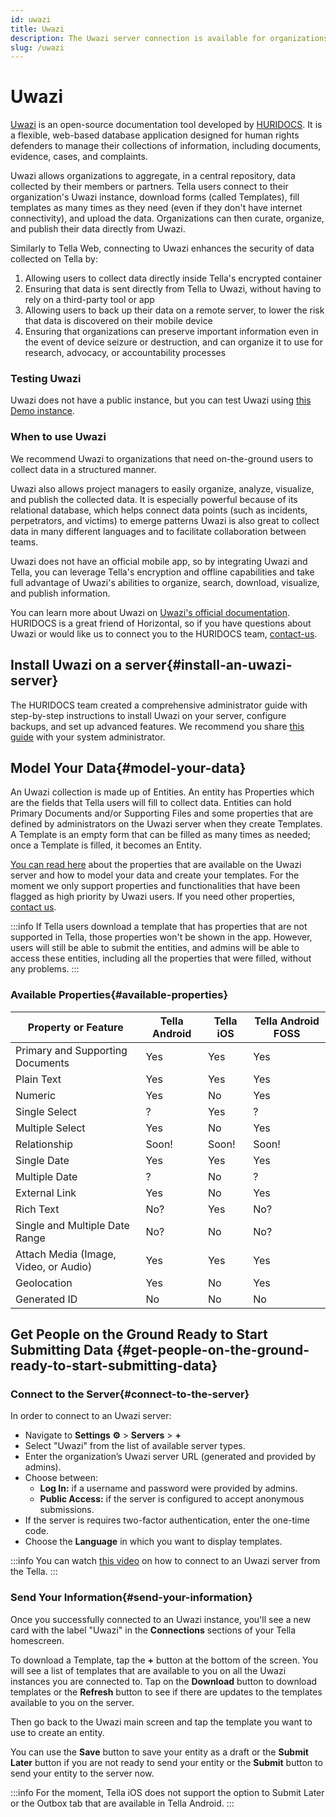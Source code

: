 ```yaml
---
id: uwazi
title: Uwazi
description: The Uwazi server connection is available for organizations looking to collect structured data using a relational database.
slug: /uwazi
---
```


# Uwazi

[Uwazi](https://uwazi.io/) is an open-source documentation tool developed by [HURIDOCS](https://huridocs.org). It is a flexible, web-based database application designed for human rights defenders to manage their collections of information, including documents, evidence, cases, and complaints.

Uwazi allows organizations to aggregate, in a central repository, data collected by their members or partners. Tella users connect to their organization's Uwazi instance, download forms (called Templates), fill templates as many times as they need (even if they don't have internet connectivity), and upload the data. Organizations can then curate, organize, and publish their data directly from Uwazi. 

Similarly to Tella Web, connecting to Uwazi enhances the security of data collected on Tella by:
1. Allowing users to collect data directly inside Tella's encrypted container
2. Ensuring that data is sent directly from Tella to Uwazi, without having to rely on a third-party tool or app
3. Allowing users to back up their data on a remote server, to lower the risk that data is discovered on their mobile device
4. Ensuring that organizations can preserve important information even in the event of device seizure or destruction, and can organize it to use for research, advocacy, or accountability processes

### Testing Uwazi

Uwazi does not have a public instance, but you can test Uwazi using [this Demo instance](https://demo.uwazi.io/).

### When to use Uwazi

We recommend Uwazi to organizations that need on-the-ground users to collect data in a structured manner. 

Uwazi also allows project managers to easily organize, analyze, visualize, and publish the collected data. It is especially powerful because of its relational database, which helps connect data points (such as incidents, perpetrators, and victims) to emerge patterns Uwazi is also great to collect data in many different languages and to facilitate collaboration between teams.

Uwazi does not have an official mobile app, so by integrating Uwazi and Tella, you can leverage Tella's encryption and offline capabilities and take full advantage of Uwazi's abilities to organize, search, download, visualize, and publish information. 

You can learn more about Uwazi on [Uwazi's official documentation](https://uwazi.readthedocs.io/en/latest/). HURIDOCS is a great friend of Horizontal, so if you have questions about Uwazi or would like us to connect you to the HURIDOCS team, [contact-us](contact-us).

## Install Uwazi on a server{#install-an-uwazi-server}

The HURIDOCS team created a comprehensive administrator guide with step-by-step instructions to install Uwazi on your server, configure backups, and set up advanced features. We recommend you share [this guide](https://uwazi.readthedocs.io/en/latest/sysadmin-docs/index.html) with your system administrator.

## Model Your Data{#model-your-data}

An Uwazi collection is made up of Entities. An entity has Properties which are the fields that Tella users will fill to collect data. Entities can hold Primary Documents and/or Supporting Files and some properties that are defined by administrators on the Uwazi server when they create Templates. A Template is an empty form that can be filled as many times as needed; once a Template is filled, it becomes an Entity. 

[You can read here](https://uwazi.readthedocs.io/en/latest/admin-docs/building-info-architecture.html#understanding-properties) about the properties that are available on the Uwazi server and how to model your data and create your templates. For the moment we only support properties and functionalities that have been flagged as high priority by Uwazi users. If you need other properties, [contact us](/contact-us).

:::info
If Tella users download a template that has properties that are not supported in Tella, those properties won't be shown in the app. However, users will still be able to submit the entities, and admins will be able to access these entities, including all the properties that were filled, without any problems.
:::

### Available Properties{#available-properties}

| **Property or Feature** | **Tella Android**| **Tella iOS** | **Tella Android FOSS** |
|------|------|-----|-----| 
| Primary and Supporting Documents | Yes | Yes | Yes |
| Plain Text | Yes | Yes | Yes |
| Numeric | Yes | No | Yes |
| Single Select  | ? | Yes | ? | 
| Multiple Select  | Yes | No | Yes | 
| Relationship | Soon! | Soon! | Soon! |
| Single Date | Yes| Yes | Yes |
| Multiple Date | ?| No | ? |
| External Link | Yes| No | Yes |
| Rich Text | No?| Yes | No? |
| Single and Multiple Date Range | No?| No | No? |
| Attach Media (Image, Video, or Audio) | Yes| Yes | Yes |
| Geolocation | Yes | No | Yes |
| Generated ID  | No | No | No |


## Get People on the Ground Ready to Start Submitting Data {#get-people-on-the-ground-ready-to-start-submitting-data}

### Connect to the Server{#connect-to-the-server}

In order to connect to an Uwazi server:

* Navigate to **Settings ⚙️** > **Servers** > **+**
* Select "Uwazi" from the list of available server types.
* Enter the organization’s Uwazi server URL (generated and provided by admins).
* Choose between:
    *  **Log In:**  if a username and password were provided by admins.
    *  **Public Access:**  if the server is configured to accept anonymous submissions.
* If the server is requires two-factor authentication, enter the one-time code.
* Choose the **Language** in which you want to display templates.

:::info
You can watch [this video](/video-tutorials#uwazi) on how to connect to an Uwazi server from the Tella.
:::

### Send Your Information{#send-your-information}

Once you successfully connected to an Uwazi instance, you'll see a new card with the label "Uwazi" in the **Connections** sections of your Tella homescreen.

To download a Template, tap the **+** button at the bottom of the screen. You will see a list of templates that are available to you on all the Uwazi instances you are connected to. Tap on the **Download** button to download templates or the **Refresh** button to see if there are updates to the templates available to you on the server.

Then go back to the Uwazi main screen and tap the template you want to use to create an entity.

You can use the **Save** button to save your entity as a draft or the **Submit Later** button if you are not ready to send your entity or the **Submit** button to send your entity to the server now.

:::info
For the moment, Tella iOS does not support the option to Submit Later or the Outbox tab that are available in Tella Android.
:::

